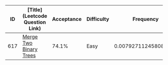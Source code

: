 |ID|[Title](Leetcode Question Link)|Acceptance|Difficulty|Frequency|
|----|-----|----|---|---|
|617|[Merge Two Binary Trees]( https://leetcode.com/problems/merge-two-binary-trees)|74.1%|Easy|0.007927112458083044|
